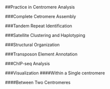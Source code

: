 ##Practice in Centromere Analysis

###Complete Cetromere Assembly

###Tandem Repeat Identification

###Satellite Clustering and Haplotyping

###Structural Organization

###Transposon Element Annotation

###ChIP-seq Analysis

###Visualization
####Within a Single centromere

####Between Two Centromeres

